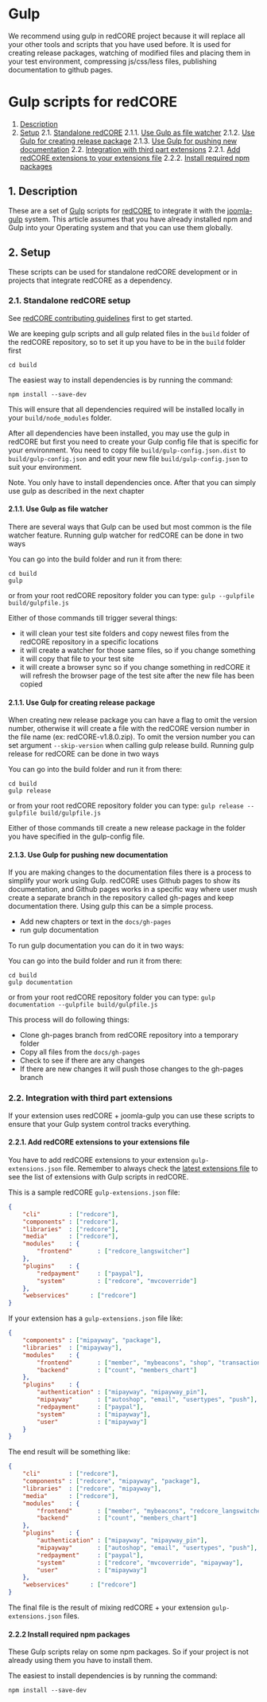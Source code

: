 # Gulp

We recommend using gulp in redCORE project because it will replace all your other tools and scripts that you have used before. It is used for creating release packages, watching of modified files and placing them in your test environment, compressing js/css/less files, publishing documentation to github pages.

Gulp scripts for redCORE
==========

1. [Description](#description)
2. [Setup](#setup)
    2.1. [Standalone redCORE](#standalone-setup)
        2.1.1. [Use Gulp as file watcher](#use-gulp-as-watcher)
        2.1.2. [Use Gulp for creating release package](#use-gulp-for-release)
        2.1.3. [Use Gulp for pushing new documentation](#use-gulp-for-pushing-documentation)
    2.2. [Integration with third part extensions](#third-part-setup)
        2.2.1. [Add redCORE extensions to your extensions file](#add-required-extensions)
        2.2.2. [Install required npm packages](#install-required-packages)

## <a name="description"></a> 1. Description

These are a set of [Gulp](http://gulpjs.com/) scripts for [redCORE](https://github.com/redCOMPONENT-COM/redCORE) to integrate it with the [joomla-gulp](https://github.com/phproberto/joomla-gulp) system.
This article assumes that you have already installed npm and Gulp into your Operating system and that you can use them globally.

## <a name="setup"></a>2. Setup

These scripts can be used for standalone redCORE development or in projects that integrate redCORE as a dependency.

### <a name="standalone-setup"></a>2.1. Standalone redCORE setup

See [redCORE contributing guidelines](../Contributing.md) first to get started.

We are keeping gulp scripts and all gulp related files in the `build` folder of the redCORE repository, so to set it up you have to be in the `build` folder first

```cd build```

The easiest way to install dependencies is by running the command:

```npm install --save-dev```

This will ensure that all dependencies required will be installed locally in your `build/node_modules` folder.

After all dependencies have been installed, you may use the gulp in redCORE but first you need to create your Gulp config file that is specific for your environment.
You need to copy file `build/gulp-config.json.dist` to `build/gulp-config.json` and edit your new file `build/gulp-config.json` to suit your environment.

Note. You only have to install dependencies once. After that you can simply use gulp as described in the next chapter

#### <a name="use-gulp-as-watcher"></a>2.1.1. Use Gulp as file watcher

There are several ways that Gulp can be used but most common is the file watcher feature.
Running gulp watcher for redCORE can be done in two ways

You can go into the build folder and run it from there:
```
cd build
gulp
```

or from your root redCORE repository folder you can type:
```gulp --gulpfile build/gulpfile.js```

Either of those commands till trigger several things:
- it will clean your test site folders and copy newest files from the redCORE repository in a specific locations
- it will create a watcher for those same files, so if you change something it will copy that file to your test site
- it will create a browser sync so if you change something in redCORE it will refresh the browser page of the test site after the new file has been copied

#### <a name="use-gulp-for-release"></a>2.1.1. Use Gulp for creating release package

When creating new release package you can have a flag to omit the version number, otherwise it will create a file with the redCORE version number in the file name (ex: redCORE-v1.8.0.zip). To omit the version number you can set argument `--skip-version` when calling gulp release build.
Running gulp release for redCORE can be done in two ways

You can go into the build folder and run it from there:
```
cd build
gulp release
```

or from your root redCORE repository folder you can type:
```gulp release --gulpfile build/gulpfile.js```

Either of those commands till create a new release package in the folder you have specified in the gulp-config file.

#### <a name="use-gulp-for-pushing-documentation"></a>2.1.3. Use Gulp for pushing new documentation

If you are making changes to the documentation files there is a process to simplify your work using Gulp.
redCORE uses Github pages to show its documentation, and Github pages works in a specific way where user mush create a separate branch in the repository called gh-pages and keep documentation there.
Using gulp this can be a simple process.

- Add new chapters or text in the `docs/gh-pages`
- run gulp documentation

To run gulp documentation you can do it in two ways:

You can go into the build folder and run it from there:
```
cd build
gulp documentation
```

or from your root redCORE repository folder you can type:
```gulp documentation --gulpfile build/gulpfile.js```

This process will do following things:
- Clone gh-pages branch from redCORE repository into a temporary folder
- Copy all files from the `docs/gh-pages`
- Check to see if there are any changes
- If there are new changes it will push those changes to the gh-pages branch

### <a name="third-part-setup"></a>2.2. Integration with third part extensions

If your extension uses redCORE + joomla-gulp you can use these scripts to ensure that your Gulp system control tracks everything.

#### <a name="add-required-extensions"></a>2.2.1. Add redCORE extensions to your extensions file

You have to add redCORE extensions to your extension `gulp-extensions.json` file. Remember to always check the [latest extensions file](https://github.com/redCOMPONENT-COM/redCORE/blob/develop/build/gulp-extensions.json) to see the list of extensions with Gulp scripts in redCORE.

This is a sample redCORE `gulp-extensions.json` file:

```json
{
	"cli" 		 : ["redcore"],
	"components" : ["redcore"],
	"libraries"  : ["redcore"],
	"media"      : ["redcore"],
	"modules"    : {
		"frontend"       : ["redcore_langswitcher"]
	},
	"plugins"    : {
		"redpayment"     : ["paypal"],
		"system"         : ["redcore", "mvcoverride"]
	},
	"webservices"      : ["redcore"]
}
```

If your extension has a `gulp-extensions.json` file like:

```json
{
	"components" : ["mipayway", "package"],
	"libraries"  : ["mipayway"],
	"modules"    : {
		"frontend"       : ["member", "mybeacons", "shop", "transactions", "statistics", "cart"],
		"backend"        : ["count", "members_chart"]
	},
	"plugins"    : {
		"authentication" : ["mipayway", "mipayway_pin"],
		"mipayway"       : ["autoshop", "email", "usertypes", "push"],
		"redpayment"     : ["paypal"],
		"system"         : ["mipayway"],
		"user"           : ["mipayway"]
	}
}
```

The end result will be something like:

```json
{
	"cli" 		 : ["redcore"],
	"components" : ["redcore", "mipayway", "package"],
	"libraries"  : ["redcore", "mipayway"],
	"media"      : ["redcore"],
	"modules"    : {
		"frontend"       : ["member", "mybeacons", "redcore_langswitcher", "shop", "transactions", "statistics", "cart"],
		"backend"        : ["count", "members_chart"]
	},
	"plugins"    : {
		"authentication" : ["mipayway", "mipayway_pin"],
		"mipayway"       : ["autoshop", "email", "usertypes", "push"],
		"redpayment"     : ["paypal"],
		"system"         : ["redcore", "mvcoverride", "mipayway"],
		"user"           : ["mipayway"]
	},
	"webservices"      : ["redcore"]
}
```

The final file is the result of mixing redCORE + your extension `gulp-extensions.json` files.

#### <a name="install-required-packages"></a>2.2.2 Install required npm packages

These Gulp scripts relay on some npm packages. So if your project is not already using them you have to install them.

The easiest to install dependencies is by running the command:

```npm install --save-dev```
